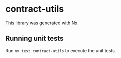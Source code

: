 # contract-utils

This library was generated with [Nx](https://nx.dev).

## Running unit tests

Run `nx test contract-utils` to execute the unit tests.
